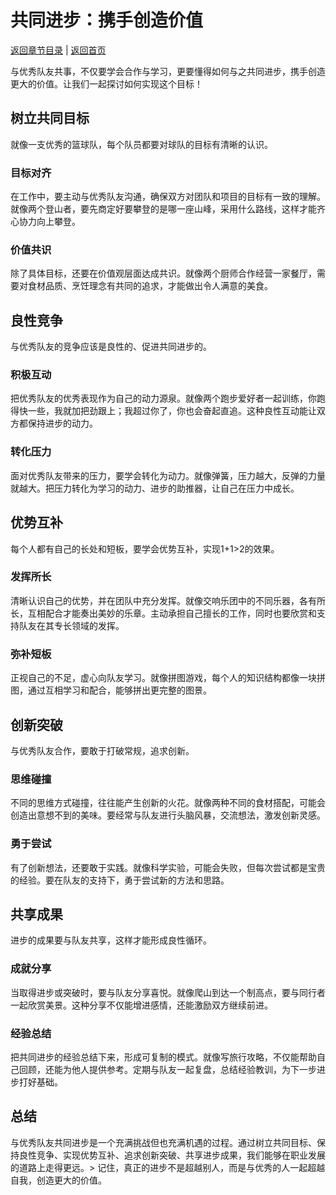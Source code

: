 # 共同进步：携手创造价值

[返回章节目录](./index.md) | [返回首页](../README.md)

与优秀队友共事，不仅要学会合作与学习，更要懂得如何与之共同进步，携手创造更大的价值。让我们一起探讨如何实现这个目标！

## 树立共同目标

就像一支优秀的篮球队，每个队员都要对球队的目标有清晰的认识。

### 目标对齐
在工作中，要主动与优秀队友沟通，确保双方对团队和项目的目标有一致的理解。就像两个登山者，要先商定好要攀登的是哪一座山峰，采用什么路线，这样才能齐心协力向上攀登。

### 价值共识
除了具体目标，还要在价值观层面达成共识。就像两个厨师合作经营一家餐厅，需要对食材品质、烹饪理念有共同的追求，才能做出令人满意的美食。

## 良性竞争

与优秀队友的竞争应该是良性的、促进共同进步的。

### 积极互动
把优秀队友的优秀表现作为自己的动力源泉。就像两个跑步爱好者一起训练，你跑得快一些，我就加把劲跟上；我超过你了，你也会奋起直追。这种良性互动能让双方都保持进步的动力。

### 转化压力
面对优秀队友带来的压力，要学会转化为动力。就像弹簧，压力越大，反弹的力量就越大。把压力转化为学习的动力、进步的助推器，让自己在压力中成长。

## 优势互补

每个人都有自己的长处和短板，要学会优势互补，实现1+1>2的效果。

### 发挥所长
清晰认识自己的优势，并在团队中充分发挥。就像交响乐团中的不同乐器，各有所长，互相配合才能奏出美妙的乐章。主动承担自己擅长的工作，同时也要欣赏和支持队友在其专长领域的发挥。

### 弥补短板
正视自己的不足，虚心向队友学习。就像拼图游戏，每个人的知识结构都像一块拼图，通过互相学习和配合，能够拼出更完整的图景。

## 创新突破

与优秀队友合作，要敢于打破常规，追求创新。

### 思维碰撞
不同的思维方式碰撞，往往能产生创新的火花。就像两种不同的食材搭配，可能会创造出意想不到的美味。要经常与队友进行头脑风暴，交流想法，激发创新灵感。

### 勇于尝试
有了创新想法，还要敢于实践。就像科学实验，可能会失败，但每次尝试都是宝贵的经验。要在队友的支持下，勇于尝试新的方法和思路。

## 共享成果

进步的成果要与队友共享，这样才能形成良性循环。

### 成就分享
当取得进步或突破时，要与队友分享喜悦。就像爬山到达一个制高点，要与同行者一起欣赏美景。这种分享不仅能增进感情，还能激励双方继续前进。

### 经验总结
把共同进步的经验总结下来，形成可复制的模式。就像写旅行攻略，不仅能帮助自己回顾，还能为他人提供参考。定期与队友一起复盘，总结经验教训，为下一步进步打好基础。

## 总结

与优秀队友共同进步是一个充满挑战但也充满机遇的过程。通过树立共同目标、保持良性竞争、实现优势互补、追求创新突破、共享进步成果，我们能够在职业发展的道路上走得更远。> 记住，真正的进步不是超越别人，而是与优秀的人一起超越自我，创造更大的价值。
